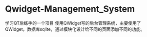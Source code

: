 # Qwidget-Management_System
学习QT后练手的一个项目
使用QWidget写的后台管理系统，主要使用了QWidget，数据库sqlite，通过模块化设计给不同的页面添加不同的功能。

